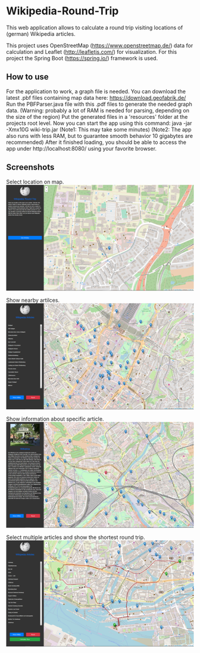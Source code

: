 # Wikipedia-Round-Trip
This web application allows to calculate a round trip visiting locations of (german) Wikipedia articles.

This project uses OpenStreetMap (https://www.openstreetmap.de/) data for calculation and Leaflet (http://leafletjs.com/) for visualization. 
For this project the Spring Boot (https://spring.io/) framework is used.

## How to use
For the application to work, a graph file is needed. 
You can download the latest .pbf files containing map data here: https://download.geofabrik.de/
Run the PBFParser.java file with this .pdf files to generate the needed graph data. 
(Warning: probably a lot of RAM is needed for parsing, depending on the size of the region)
Put the generated files in a 'resources' folder at the projects root level.
Now you can start the app using this command:
java -jar -Xmx10G wiki-trip.jar
(Note1: This may take some minutes)
(Note2: The app also runs with less RAM, but to guarantee smooth behavior 10 gigabytes are recommended)
After it finished loading, you should be able to access the app under http://localhost:8080/ using your favorite browser.

## Screenshots
Select location on map.
![Alt text](Images/Screenshot1.png?raw=true)

Show nearby artilces.
![Alt text](Images/Screenshot2.png?raw=true)

Show information about specific article.
![Alt text](Images/Screenshot3.png?raw=true)

Select multiple articles and show the shortest round trip.
![Alt text](Images/Screenshot4.png?raw=true)